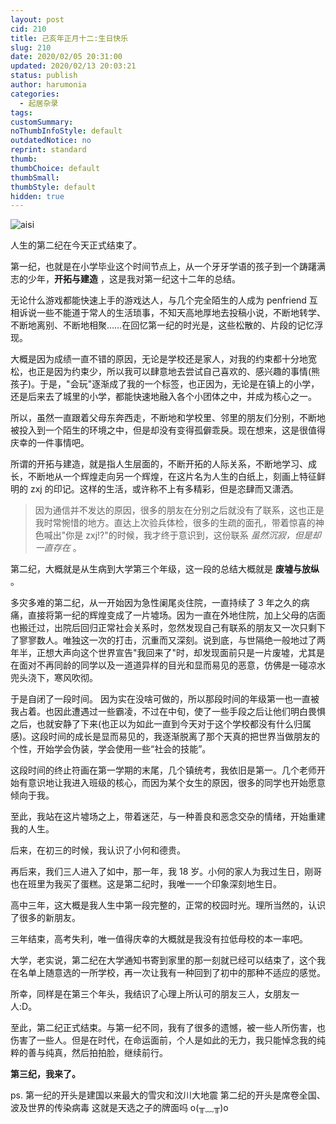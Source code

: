 ```yaml
---
layout: post
cid: 210
title: 己亥年正月十二:生日快乐
slug: 210
date: 2020/02/05 20:31:00
updated: 2020/02/13 20:03:21
status: publish
author: harumonia
categories:
  - 起居杂录
tags:
customSummary:
noThumbInfoStyle: default
outdatedNotice: no
reprint: standard
thumb:
thumbChoice: default
thumbSmall:
thumbStyle: default
hidden: true
---
```


![aisi](https://ask-fd.zol-img.com.cn/g5/M00/08/08/ChMkJ1nrTbuILjb1AAQeG5kptTkAAhc7ANm2dIABB4z837.jpg)

<!-- more -->

人生的第二纪在今天正式结束了。

第一纪，也就是在小学毕业这个时间节点上，从一个牙牙学语的孩子到一个踌躇满志的少年，**开拓与建造** ，这是我对第一纪这十二年的总结。

无论什么游戏都能快速上手的游戏达人，与几个完全陌生的人成为 penfriend 互相诉说一些不能道于常人的生活琐事，不知天高地厚地去投稿小说，不断地转学、不断地离别、不断地相聚……在回忆第一纪的时光是，这些松散的、片段的记忆浮现。

大概是因为成绩一直不错的原因，无论是学校还是家人，对我的约束都十分地宽松，也正是因为约束少，所以我可以肆意地去尝试自己喜欢的、感兴趣的事情(熊孩子)。于是，"会玩"逐渐成了我的一个标签，也正因为，无论是在镇上的小学，还是后来去了城里的小学，都能快速地融入各个小团体之中，并成为核心之一。

所以，虽然一直跟着父母东奔西走，不断地和学校里、邻里的朋友们分别，不断地被投入到一个陌生的环境之中，但是却没有变得孤僻乖戾。现在想来，这是很值得庆幸的一件事情吧。

所谓的开拓与建造，就是指人生层面的，不断开拓的人际关系，不断地学习、成长，不断地从一个辉煌走向另一个辉煌，在这片名为人生的白纸上，刻画上特征鲜明的 zxj 的印记。这样的生活，或许称不上有多精彩，但是恣肆而又潇洒。

> 因为通信并不发达的原因，很多的朋友在分别之后就没有了联系，这也正是我时常惋惜的地方。直达上次验兵体检，很多的生疏的面孔，带着惊喜的神色喊出"你是 zxj!?"的时候，我才终于意识到，这份联系 _虽然沉寂，但是却一直存在_ 。

第二纪，大概就是从生病到大学第三个年级，这一段的总结大概就是 **废墟与放纵** 。

多灾多难的第二纪，从一开始因为急性阑尾炎住院，一直持续了 3 年之久的病痛，直接将第一纪的辉煌变成了一片墟场。因为一直在外地住院，加上父母的店面也搬迁过，出院后回归正常社会关系时，忽然发现自己有联系的朋友又一次只剩下了寥寥数人。唯独这一次的打击，沉重而又深刻。说到底，与世隔绝一般地过了两年半，正想大声向这个世界宣告"我回来了"时，却发现面前只是一片废墟，尤其是在面对不再同龄的同学以及一道道异样的目光和显而易见的恶意，仿佛是一碰凉水兜头浇下，寒风吹彻。

于是自闭了一段时间。 因为实在没啥可做的，所以那段时间的年级第一也一直被我占着。也因此遭遇过一些霸凌，不过在中旬，使了一些手段之后让他们明白畏惧之后，也就安静了下来(也正以为如此一直到今天对于这个学校都没有什么归属感)。这段时间的成长是显而易见的，我逐渐脱离了那个天真的把世界当做朋友的个性，开始学会伪装，学会使用一些“社会的技能”。

这段时间的终止符画在第一学期的末尾，几个镇统考，我依旧是第一。几个老师开始有意识地让我进入班级的核心，而因为某个女生的原因，很多的同学也开始愿意倾向于我。

至此，我站在这片墟场之上，带着迷茫，与一种善良和恶念交杂的情绪，开始重建我的人生。

后来，在初三的时候，我认识了小何和德贵。

再后来，我们三人进入了如中，那一年，我 18 岁。小何的家人为我过生日，刚哥也在班里为我买了蛋糕。这是第二纪时，我唯一一个印象深刻地生日。

高中三年，这大概是我人生中第一段完整的，正常的校园时光。理所当然的，认识了很多的新朋友。

三年结束，高考失利，唯一值得庆幸的大概就是我没有拉低母校的本一率吧。

大学，老实说，第二纪在大学通知书寄到家里的那一刻就已经可以结束了，这个我在名单上随意选的一所学校，再一次让我有一种回到了初中的那种不适应的感觉。

所幸，同样是在第三个年头，我结识了心理上所认可的朋友三人，女朋友一人:D。

至此，第二纪正式结束。与第一纪不同，我有了很多的遗憾，被一些人所伤害，也伤害了一些人。但是在时代，在命运面前，个人是如此的无力，我只能悼念我的纯粹的善与纯真，然后拍拍脸，继续前行。

**第三纪，我来了。**

ps.
第一纪的开头是建国以来最大的雪灾和汶川大地震
第二纪的开头是席卷全国、波及世界的传染病毒
这就是天选之子的牌面吗 o(╥﹏╥)o
